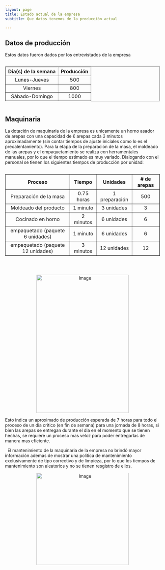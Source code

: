```yaml
---
layout: page
title: Estado actual de la empresa
subtitle: Que datos tenemos de la producción actual

--- 
```


<style>
  </style>
  
## Datos de producción  
  
Estos datos fueron dados por los entrevistados de la empresa
 
<head>
  <title>Table Example</title>
  <style>
    .table-container {
      display: flex;
      justify-content: center;
    }
  </style>
</head>
<body>
  <div class="table-container">
    <table border="1">
      <tr>
        <th>Dia(s) de la semana</th>
        <th>Producción</th>
      </tr>
      <tr>
        <td> Lunes-Jueves</td>
        <td>500</td>
      </tr>
      <tr>
        <td>Viernes</td>
        <td>800</td>
      </tr>
      <tr>
        <td>Sábado-Domingo</td>
        <td>1000</td>
     </tr>
    </table>
  </div>
</body>

## Maquinaria

La dotación de maquinaria de la empresa es unicamente un horno asador de arepas con una capacidad de 6 arepas cada 3 minutos aproximadamente (sin contar tiempos de ajuste iniciales como lo es el precalentamiento). Para la etapa de la preparación de la masa, el moldeado de las arepas y el empaquetamiento se realiza con herramentales manuales, por lo que el tiempo estimado es muy variado. Dialogando con el personal se tienen los siguientes tiempos de producción por unidad:

<head>
  <title>Colored Table Example</title>
  <style>
    .table-container {
      display: flex;
      justify-content: center;
    }
    
    table {
      background-color: lightblue;
    }
    th, td {
            text-align: center;
        }
  </style>
</head>
<body>
  <div class="table-container">
    <table border="1">
      <tr>
        <th>Proceso</th>
        <th>Tiempo</th>
        <th>Unidades</th> 
        <th># de arepas</th>   
      </tr>
      <tr>
        <td>Preparación de la masa</td>
        <td>0.75 horas</td>
        <td>1 preparación</td>
        <td>500</td>
      </tr>
      <tr>
        <td>Moldeado del producto</td>
        <td> 1 minuto </td>
        <td> 3 unidades</td>
        <td>3</td>  
      </tr>
      <tr>
        <td>Cocinado en horno</td>
        <td>2 minutos</td>
        <td>6 unidades</td>
        <td>6</td>  
      </tr>
      <tr>
        <td>empaquetado 
            (paquete 6 unidades)</td>
        <td>1 minuto</td>
        <td>6 unidades</td>
        <td>6</td>  
      </tr>
       <tr>
        <td>empaquetado 
            (paquete 12 unidades)</td>
        <td> 3 minutos</td>
        <td> 12 unidades</td>
        <td>12</td>   
      </tr>
    </table>
  </div>
</body>

&#160;

<div style="text-align:center">
  <img src="/Trabajo-final/assets/img/horno.jpg" alt="Image" style="width:300px;height:450px;">
</div>

Esto indica un aproximado de producción esperada de 7 horas para todo el proceso de un dia critico (en fin de semana) para una jornada de 8 horas, si bien las arepas se entregan durante el dia en el momento que se tienen hechas, se requiere un proceso mas veloz para poder entregarlas de manera mas eficiente.

&#160;
El mantenimiento de la maquinaria de la empresa no brindó mayor información ademas de mostrar una politica de mantenimiento exclusivamente de tipo correctivo y de limpieza, por lo que los tiempos de mantenimiento son aleatorios y no se tienen resgistro de ellos.


<div style="text-align:center">
  <img src="/Trabajo-final/assets/img/mantenimiento.jpg" alt="Image" style="width:300px;height:300px;">
</div>

